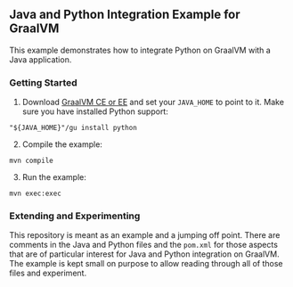 ## Java and Python Integration Example for GraalVM

This example demonstrates how to integrate Python on GraalVM with a Java application.

### Getting Started

1. Download [GraalVM CE or EE](https://www.graalvm.org/downloads/) and set your `JAVA_HOME` to point to it. Make sure you have installed Python support:
```
"${JAVA_HOME}"/gu install python
```

2. Compile the example:
```
mvn compile
```

3. Run the example:
```
mvn exec:exec
```

### Extending and Experimenting

This repository is meant as an example and a jumping off point. There are
comments in the Java and Python files and the `pom.xml` for those aspects that
are of particular interest for Java and Python integration on GraalVM. The
example is kept small on purpose to allow reading through all of those files and
experiment.
